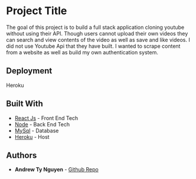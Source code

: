 # Project Title

The goal of this project is to build a full stack application cloning youtube without using their API.
Though users cannot upload their own videos they can search and view contents of the video as well as 
save and like videos. I did not use Youtube Api that they have built. I wanted to scrape content from a 
website as well as build my own authentication system. 


## Deployment

Heroku

## Built With

* [React Js](https://reactjs.org/) - Front End Tech
* [Node](https://nodejs.org/en/) - Back End Tech
* [MySql](https://www.mysql.com/) - Database
* [Heroku](https://heroku.com) - Host


## Authors

* **Andrew Ty Nguyen** - [Github Repo](https://github.com/andyt-nguyen)
